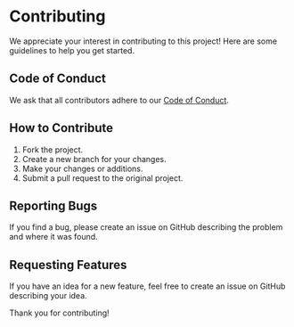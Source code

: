 # Contributing

We appreciate your interest in contributing to this project! Here are some guidelines to help you get started.

## Code of Conduct

We ask that all contributors adhere to our [Code of Conduct](CODE_OF_CONDUCT.md).

## How to Contribute

1. Fork the project.
2. Create a new branch for your changes.
3. Make your changes or additions.
4. Submit a pull request to the original project.

## Reporting Bugs

If you find a bug, please create an issue on GitHub describing the problem and where it was found.

## Requesting Features

If you have an idea for a new feature, feel free to create an issue on GitHub describing your idea.

Thank you for contributing!
